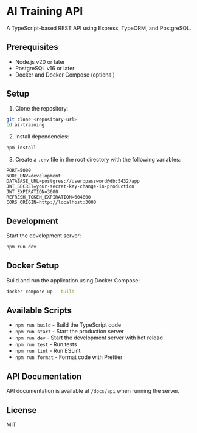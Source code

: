 # AI Training API

A TypeScript-based REST API using Express, TypeORM, and PostgreSQL.

## Prerequisites

- Node.js v20 or later
- PostgreSQL v16 or later
- Docker and Docker Compose (optional)

## Setup

1. Clone the repository:
```bash
git clone <repository-url>
cd ai-training
```

2. Install dependencies:
```bash
npm install
```

3. Create a `.env` file in the root directory with the following variables:
```env
PORT=5000
NODE_ENV=development
DATABASE_URL=postgres://user:password@db:5432/app
JWT_SECRET=your-secret-key-change-in-production
JWT_EXPIRATION=3600
REFRESH_TOKEN_EXPIRATION=604800
CORS_ORIGIN=http://localhost:3000
```

## Development

Start the development server:
```bash
npm run dev
```

## Docker Setup

Build and run the application using Docker Compose:
```bash
docker-compose up --build
```

## Available Scripts

- `npm run build` - Build the TypeScript code
- `npm run start` - Start the production server
- `npm run dev` - Start the development server with hot reload
- `npm run test` - Run tests
- `npm run lint` - Run ESLint
- `npm run format` - Format code with Prettier

## API Documentation

API documentation is available at `/docs/api` when running the server.

## License

MIT 